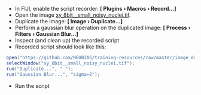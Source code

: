 - In FIJI, enable the script recorder: **[ Plugins › Macros › Record...]**
- Open the image [xy_8bit__small_noisy_nuclei.tif](https://github.com/NEUBIAS/training-resources/raw/master/image_data/xy_8bit__small_noisy_nuclei.tif).
- Duplicate the image: **[ Image › Duplicate...]**
- Perform a gaussian blur operation on the duplicated image: **[ Process › Filters › Gaussian Blur...]**
- Inspect (and clean up) the recorded script
- Recorded script should look like this:

```java
open("https://github.com/NEUBIAS/training-resources/raw/master/image_data/xy_8bit__small_noisy_nuclei.tif");
selectWindow("xy_8bit__small_noisy_nuclei.tif");
run("Duplicate...", " ");
run("Gaussian Blur...", "sigma=2");
```
- Run the script
